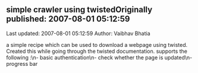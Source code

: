 ## simple crawler using twistedOriginally published: 2007-08-01 05:12:59 
Last updated: 2007-08-01 05:12:59 
Author: Vaibhav Bhatia 
 
a simple recipe which can be used to download a webpage using twisted. Created this while going through the twisted documentation. supports the following :\n- basic authentication\n- check whether the page is updated\n- progress bar